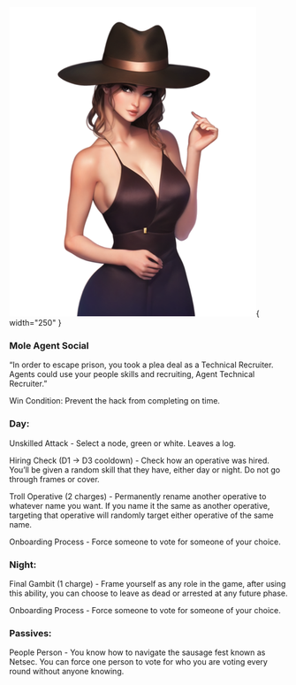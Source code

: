 ![agenttechnicalrecruiter.png](Images/agenttechnicalrecruiter.png){ width="250" }

### **Mole Agent Social**

“In order to escape prison, you took a plea deal as a Technical Recruiter. Agents could use your people skills and recruiting, Agent Technical Recruiter.”

Win Condition: Prevent the hack from completing on time.

### **Day:**

Unskilled Attack - Select a node, green or white. Leaves a log.

Hiring Check (D1 -> D3 cooldown) - Check how an operative was hired. You’ll be given a random skill that they have, either day or night. Do not go through frames or cover.

Troll Operative (2 charges) - Permanently rename another operative to whatever name you want. If you name it the same as another operative, targeting that operative will randomly target either operative of the same name.

Onboarding Process - Force someone to vote for someone of your choice.

### **Night:**

Final Gambit (1 charge) - Frame yourself as any role in the game, after using this ability, you can choose to leave as dead or arrested at any future phase.

Onboarding Process - Force someone to vote for someone of your choice.

### **Passives:**

People Person - You know how to navigate the sausage fest known as Netsec. You can force one person to vote for who you are voting every round without anyone knowing.